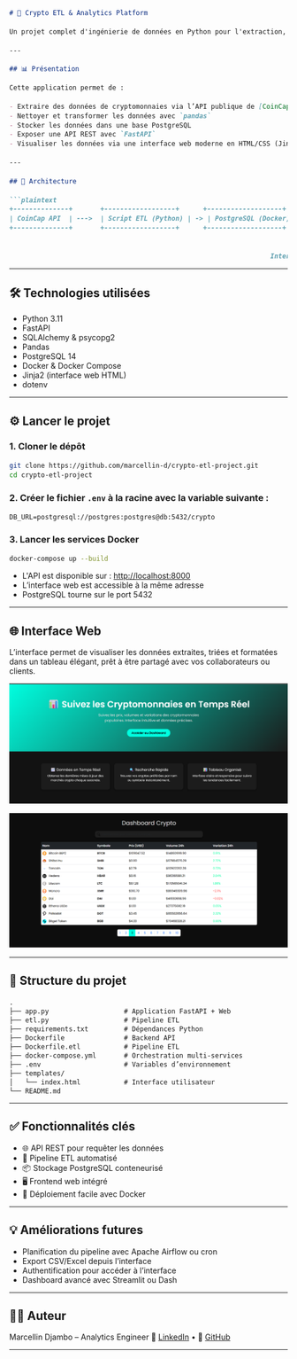````markdown
# 🚀 Crypto ETL & Analytics Platform

Un projet complet d'ingénierie de données en Python pour l'extraction, la transformation et la visualisation de données de cryptomonnaies en temps réel.

---

## 📊 Présentation

Cette application permet de :

- Extraire des données de cryptomonnaies via l’API publique de [CoinCap](https://coincap.io/)
- Nettoyer et transformer les données avec `pandas`
- Stocker les données dans une base PostgreSQL
- Exposer une API REST avec `FastAPI`
- Visualiser les données via une interface web moderne en HTML/CSS (Jinja2)

---

## 🧱 Architecture

```plaintext
+--------------+       +------------------+      +-------------------+       +------------------+
| CoinCap API  | --->  | Script ETL (Python) | -> | PostgreSQL (Docker) | <-> | FastAPI REST API |
+--------------+       +------------------+      +-------------------+       +------------------+
                                                                          |
                                                                          v
                                                                  Interface Web (Jinja2)
````

---

## 🛠️ Technologies utilisées

* Python 3.11
* FastAPI
* SQLAlchemy & psycopg2
* Pandas
* PostgreSQL 14
* Docker & Docker Compose
* Jinja2 (interface web HTML)
* dotenv

---

## ⚙️ Lancer le projet

### 1. Cloner le dépôt

```bash
git clone https://github.com/marcellin-d/crypto-etl-project.git
cd crypto-etl-project
```

### 2. Créer le fichier `.env` à la racine avec la variable suivante :

```env
DB_URL=postgresql://postgres:postgres@db:5432/crypto
```

### 3. Lancer les services Docker

```bash
docker-compose up --build
```

* L'API est disponible sur : [http://localhost:8000](http://localhost:8000)
* L’interface web est accessible à la même adresse
* PostgreSQL tourne sur le port 5432

---

## 🌐 Interface Web

L’interface permet de visualiser les données extraites, triées et formatées dans un tableau élégant, prêt à être partagé avec vos collaborateurs ou clients.

![alt text](image.png)

![alt text](image-1.png)

---

## 📁 Structure du projet

```
.
├── app.py                   # Application FastAPI + Web
├── etl.py                   # Pipeline ETL
├── requirements.txt         # Dépendances Python
├── Dockerfile               # Backend API
├── Dockerfile.etl           # Pipeline ETL
├── docker-compose.yml       # Orchestration multi-services
├── .env                     # Variables d’environnement
├── templates/
│   └── index.html           # Interface utilisateur
└── README.md
```

---

## ✅ Fonctionnalités clés

* 🌐 API REST pour requêter les données
* 🔄 Pipeline ETL automatisé
* 📦 Stockage PostgreSQL conteneurisé
* 🖥️ Frontend web intégré
* 🐳 Déploiement facile avec Docker

---

## 💡 Améliorations futures

* Planification du pipeline avec Apache Airflow ou cron
* Export CSV/Excel depuis l’interface
* Authentification pour accéder à l’interface
* Dashboard avancé avec Streamlit ou Dash

---

## 👨‍💻 Auteur

Marcellin Djambo – Analytics Engineer
🔗 [LinkedIn](https://www.linkedin.com/in/marcellindjambo) • 📁 [GitHub](https://github.com/marcellin-d)

---
